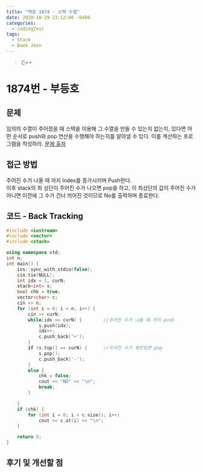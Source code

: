 ```yaml
---
title: "백준 1874 - 스택 수열"
date: 2020-10-29 23:12:00 -0400
categories: 
  - codingTest
tags:
  - Stack
  - Baek Joon
---
```


> C++ 

1874번 - 부등호
=============
 
## 문제
임의의 수열이 주어졌을 때 스택을 이용해 그 수열을 만들 수 있는지 없는지, 있다면 어떤 순서로 push와 pop 연산을 수행해야 하는지를 알아낼 수 있다. 이를 계산하는 프로그램을 작성하라.
[문제 출처](https://www.acmicpc.net/problem/1874)

## 접근 방법 
주어진 수가 나올 때 까지 Index를 증가시키며 Push한다.  
이후 stack의 최 상단이 주어진 수가 나오면 pop을 하고, 이 최상단의 값이 주어진 수가 아니면 이전에 그 수가 건너 띄어진 것이므로 No를 출력하며 종료한다.  

## 코드 - Back Tracking
```c++
#include <iostream>
#include <vector>
#include <stack>

using namespace std;
int n;
int main() {
	ios::sync_with_stdio(false);
	cin.tie(NULL);
	int idx = 1, curN;
	stack<int> s;
	bool chk = true;
	vector<char> c;
	cin >> n;
	for (int i = 0; i < n; i++) {
		cin >> curN;
		while(idx <= curN) {        //주어진 수가 나올 때 까지 push
			s.push(idx);
			idx++;
			c.push_back('+');  
		}   
		if (s.top() == curN) {      //주어진 수가 확인되면 pop
			s.pop();
			c.push_back('-');
		}
		else {                      
			chk = false;
			cout << "NO" << "\n";
			break;
		}

	}
	if (chk) {
		for (int i = 0; i < c.size(); i++)
			cout << c.at(i) << "\n";
	}

	return 0;
}
```

## 후기 및 개선할 점
